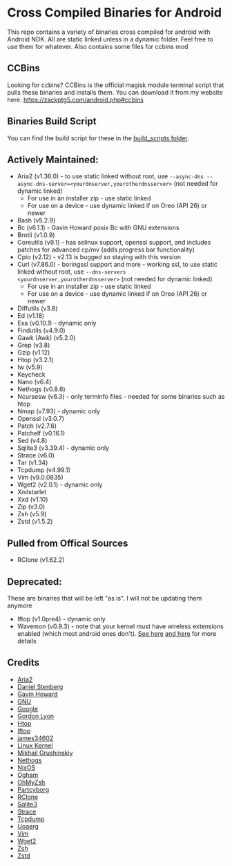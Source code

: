 # Cross Compiled Binaries for Android
This repo contains a variety of binaries cross compiled for android with Android NDK. All are static linked unless in a dynamic folder. Feel free to use them for whatever. Also contains some files for ccbins mod

## CCBins
Looking for ccbins? CCBins is the official magisk module terminal script that pulls these binaries and installs them. You can download it from my website here: https://zackptg5.com/android.php#ccbins

## Binaries Build Script
You can find the build script for these in the [build_scripts folder](build_script).

## Actively Maintained:
* Aria2 (v1.36.0) - to use static linked without root, use `--async-dns --async-dns-server=<yourdnserver,yourotherdnsserver>` (not needed for dynamic linked)
  * For use in an installer zip - use static linked
  * For use on a device - use dynamic linked if on Oreo (API 26) or newer
* Bash (v5.2.9)
* Bc (v6.1.1) - Gavin Howard posix Bc with GNU extensions
* Brotli (v1.0.9)
* Coreutils (v9.1) - has selinux support, openssl support, and includes patches for advanced cp/mv (adds progress bar functionality)
* Cpio (v2.12) - v2.13 is bugged so staying with this version
* Curl (v7.86.0) - boringssl support and more - working ssl, to use static linked without root, use `--dns-servers <yourdnserver,yourotherdnsserver>` (not needed for dynamic linked)
  * For use in an installer zip - use static linked
  * For use on a device - use dynamic linked if on Oreo (API 26) or newer
* Diffutils (v3.8)
* Ed (v1.18)
* Exa (v0.10.1) - dynamic only
* Findutils (v4.9.0)
* Gawk (Awk) (v5.2.0)
* Grep (v3.8)
* Gzip (v1.12)
* Htop (v3.2.1)
* Iw (v5.9)
* Keycheck
* Nano (v6.4)
* Nethogs (v0.8.6)
* Ncursesw (v6.3) - only terminfo files - needed for some binaries such as htop
* Nmap (v7.93) - dynamic only
* Openssl (v3.0.7)
* Patch (v2.7.6)
* Patchelf (v0.16.1)
* Sed (v4.8)
* Sqlite3 (v3.39.4) - dynamic only
* Strace (v6.0)
* Tar (v1.34)
* Tcpdump (v4.99.1)
* Vim (v9.0.0835)
* Wget2 (v2.0.1) - dynamic only
* Xmlstarlet
* Xxd (v1.10)
* Zip (v3.0)
* Zsh (v5.9)
* Zstd (v1.5.2)

## Pulled from Offical Sources
* RClone (v1.62.2)

## Deprecated:
These are binaries that will be left "as is". I will not be updating them anymore
* Iftop (v1.0pre4) - dynamic only
* Wavemon (v0.9.3) - note that your kernel must have wireless extensions enabled (which most android ones don't). [See here](https://github.com/uoaerg/wavemon#dependencies) [and here](https://github.com/uoaerg/wavemon/blob/master/wavemon.1#L129) for more details

## Credits
* [Aria2](https://github.com/aria2/aria2)
* [Daniel Stenberg](https://curl.haxx.se)
* [Gavin Howard](https://github.com/gavinhoward/bc)
* [GNU](https://www.gnu.org/software)
* [Google](https://github.com/google/brotli)
* [Gordon Lyon](https://nmap.org)
* [Htop](https://github.com/hishamhm/htop)
* [Iftop](https://ex-parrot.com/psdw/iftop)
* [james34602](https://github.com/james34602)
* [Linux Kernel](https://www.kernel.org)
* [Mikhail Grushinskiy](http://xmlstar.sourceforge.net)
* [Nethogs](https://github.com/raboof/nethogs)
* [NixOS](https://nixos.org/patchelf.html)
* [Ogham](https://github.com/ogham/exa)
* [OhMyZsh](https://ohmyz.sh)
* [Partcyborg](https://github.com/Magisk-Modules-Repo/zsh_arm64)
* [RClone](https://rclone.org)
* [Sqlite3](https://sqlite.org/index.html)
* [Strace](https://github.com/strace/strace)
* [Tcpdump](https://www.tcpdump.org)
* [Uoaerg](https://github.com/uoaerg/wavemon)
* [Vim](https://github.com/vim/vim)
* [Wget2](https://gitlab.com/gnuwget/wget2)
* [Zsh](https://www.zsh.org)
* [Zstd](https://github.com/facebook/zstd)
